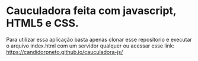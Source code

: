# Cauculadora feita com javascript, HTML5 e CSS.
Para utilizar essa aplicação basta apenas clonar esse repositorio e executar o arquivo index.html com um servidor qualquer ou acessar esse link: https://candidorpneto.github.io/cauculadora-js/
